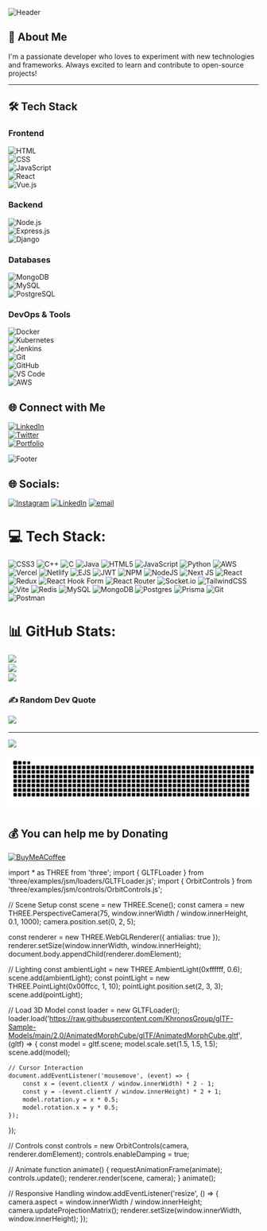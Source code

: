 ![Header](https://capsule-render.vercel.app/api?type=waving&color=gradient&height=200&section=header&text=Hello%20Devs!%20I'm%20a%20Versatile%20Developer!&fontSize=30&fontColor=fff&animation=fadeIn&fontAlignY=40)

## 🚀 About Me
I'm a passionate developer who loves to experiment with new technologies and frameworks. Always excited to learn and contribute to open-source projects!

---

## 🛠 Tech Stack

### **Frontend**  
![HTML](https://img.shields.io/badge/-HTML5-E34F26?style=for-the-badge&logo=html5&logoColor=white)  
![CSS](https://img.shields.io/badge/-CSS3-1572B6?style=for-the-badge&logo=css3)  
![JavaScript](https://img.shields.io/badge/-JavaScript-F7DF1E?style=for-the-badge&logo=javascript&logoColor=black)  
![React](https://img.shields.io/badge/-React-61DAFB?style=for-the-badge&logo=react&logoColor=black)  
![Vue.js](https://img.shields.io/badge/-Vue.js-4FC08D?style=for-the-badge&logo=vue.js&logoColor=white)  

### **Backend**  
![Node.js](https://img.shields.io/badge/-Node.js-339933?style=for-the-badge&logo=node.js&logoColor=white)  
![Express.js](https://img.shields.io/badge/-Express.js-000000?style=for-the-badge&logo=express&logoColor=white)  
![Django](https://img.shields.io/badge/-Django-092E20?style=for-the-badge&logo=django&logoColor=white)  

### **Databases**  
![MongoDB](https://img.shields.io/badge/-MongoDB-47A248?style=for-the-badge&logo=mongodb&logoColor=white)  
![MySQL](https://img.shields.io/badge/-MySQL-4479A1?style=for-the-badge&logo=mysql&logoColor=white)  
![PostgreSQL](https://img.shields.io/badge/-PostgreSQL-336791?style=for-the-badge&logo=postgresql&logoColor=white)  

### **DevOps & Tools**  
![Docker](https://img.shields.io/badge/-Docker-2496ED?style=for-the-badge&logo=docker&logoColor=white)  
![Kubernetes](https://img.shields.io/badge/-Kubernetes-326CE5?style=for-the-badge&logo=kubernetes&logoColor=white)  
![Jenkins](https://img.shields.io/badge/-Jenkins-D24939?style=for-the-badge&logo=jenkins&logoColor=white)  
![Git](https://img.shields.io/badge/-Git-F05032?style=for-the-badge&logo=git&logoColor=white)  
![GitHub](https://img.shields.io/badge/-GitHub-181717?style=for-the-badge&logo=github&logoColor=white)  
![VS Code](https://img.shields.io/badge/-VS_Code-007ACC?style=for-the-badge&logo=visual-studio-code&logoColor=white)  
![AWS](https://img.shields.io/badge/-AWS-FF9900?style=for-the-badge&logo=amazon-aws&logoColor=white)  

## 🌐 Connect with Me
[![LinkedIn](https://img.shields.io/badge/-LinkedIn-0077B5?style=for-the-badge&logo=linkedin&logoColor=white)](https://www.linkedin.com/in/your-profile/)  
[![Twitter](https://img.shields.io/badge/-Twitter-1DA1F2?style=for-the-badge&logo=twitter&logoColor=white)](https://twitter.com/your-profile)  
[![Portfolio](https://img.shields.io/badge/-Portfolio-000000?style=for-the-badge&logo=react&logoColor=white)](https://your-portfolio.com)  

![Footer](https://capsule-render.vercel.app/api?type=waving&color=gradient&height=150&section=footer)

## 🌐 Socials:
[![Instagram](https://img.shields.io/badge/Instagram-%23E4405F.svg?logo=Instagram&logoColor=white)](https://instagram.com/btw_its_essei) [![LinkedIn](https://img.shields.io/badge/LinkedIn-%230077B5.svg?logo=linkedin&logoColor=white)](www.linkedin.com/in/ritikryadav96) [![email](https://img.shields.io/badge/Email-D14836?logo=gmail&logoColor=white)](mailto:ritikroshanyadav9696@gmail.com) 

# 💻 Tech Stack:
![CSS3](https://img.shields.io/badge/css3-%231572B6.svg?style=for-the-badge&logo=css3&logoColor=white) ![C++](https://img.shields.io/badge/c++-%2300599C.svg?style=for-the-badge&logo=c%2B%2B&logoColor=white) ![C](https://img.shields.io/badge/c-%2300599C.svg?style=for-the-badge&logo=c&logoColor=white) ![Java](https://img.shields.io/badge/java-%23ED8B00.svg?style=for-the-badge&logo=openjdk&logoColor=white) ![HTML5](https://img.shields.io/badge/html5-%23E34F26.svg?style=for-the-badge&logo=html5&logoColor=white) ![JavaScript](https://img.shields.io/badge/javascript-%23323330.svg?style=for-the-badge&logo=javascript&logoColor=%23F7DF1E) ![Python](https://img.shields.io/badge/python-3670A0?style=for-the-badge&logo=python&logoColor=ffdd54) ![AWS](https://img.shields.io/badge/AWS-%23FF9900.svg?style=for-the-badge&logo=amazon-aws&logoColor=white) ![Vercel](https://img.shields.io/badge/vercel-%23000000.svg?style=for-the-badge&logo=vercel&logoColor=white) ![Netlify](https://img.shields.io/badge/netlify-%23000000.svg?style=for-the-badge&logo=netlify&logoColor=#00C7B7) ![EJS](https://img.shields.io/badge/ejs-%23B4CA65.svg?style=for-the-badge&logo=ejs&logoColor=black) ![JWT](https://img.shields.io/badge/JWT-black?style=for-the-badge&logo=JSON%20web%20tokens) ![NPM](https://img.shields.io/badge/NPM-%23CB3837.svg?style=for-the-badge&logo=npm&logoColor=white) ![NodeJS](https://img.shields.io/badge/node.js-6DA55F?style=for-the-badge&logo=node.js&logoColor=white) ![Next JS](https://img.shields.io/badge/Next-black?style=for-the-badge&logo=next.js&logoColor=white) ![React](https://img.shields.io/badge/react-%2320232a.svg?style=for-the-badge&logo=react&logoColor=%2361DAFB) ![Redux](https://img.shields.io/badge/redux-%23593d88.svg?style=for-the-badge&logo=redux&logoColor=white) ![React Hook Form](https://img.shields.io/badge/React%20Hook%20Form-%23EC5990.svg?style=for-the-badge&logo=reacthookform&logoColor=white) ![React Router](https://img.shields.io/badge/React_Router-CA4245?style=for-the-badge&logo=react-router&logoColor=white) ![Socket.io](https://img.shields.io/badge/Socket.io-black?style=for-the-badge&logo=socket.io&badgeColor=010101) ![TailwindCSS](https://img.shields.io/badge/tailwindcss-%2338B2AC.svg?style=for-the-badge&logo=tailwind-css&logoColor=white) ![Vite](https://img.shields.io/badge/vite-%23646CFF.svg?style=for-the-badge&logo=vite&logoColor=white) ![Redis](https://img.shields.io/badge/redis-%23DD0031.svg?style=for-the-badge&logo=redis&logoColor=white) ![MySQL](https://img.shields.io/badge/mysql-4479A1.svg?style=for-the-badge&logo=mysql&logoColor=white) ![MongoDB](https://img.shields.io/badge/MongoDB-%234ea94b.svg?style=for-the-badge&logo=mongodb&logoColor=white) ![Postgres](https://img.shields.io/badge/postgres-%23316192.svg?style=for-the-badge&logo=postgresql&logoColor=white) ![Prisma](https://img.shields.io/badge/Prisma-3982CE?style=for-the-badge&logo=Prisma&logoColor=white) ![Git](https://img.shields.io/badge/git-%23F05033.svg?style=for-the-badge&logo=git&logoColor=white) ![Postman](https://img.shields.io/badge/Postman-FF6C37?style=for-the-badge&logo=postman&logoColor=white)

# 📊 GitHub Stats:
![](https://github-readme-stats.vercel.app/api?username=ritik-bit-by-bit&theme=dark&hide_border=false&include_all_commits=true&count_private=false)<br/>
![](https://github-readme-streak-stats.herokuapp.com/?user=ritik-bit-by-bit&theme=dark&hide_border=false)<br/>
![](https://github-readme-stats.vercel.app/api/top-langs/?username=ritik-bit-by-bit&theme=dark&hide_border=false&include_all_commits=true&count_private=false&layout=compact)

### ✍️ Random Dev Quote
![](https://quotes-github-readme.vercel.app/api?type=horizontal&theme=radical)

---
[![](https://visitcount.itsvg.in/api?id=ritik-bit-by-bit&icon=0&color=3)](https://visitcount.itsvg.in)

<picture>
  <source media="(prefers-color-scheme: dark)" srcset="https://raw.githubusercontent.com/ritik-bit-by-bit/ritik-bit-by-bit/output/github-snake-dark.svg" />
  <source media="(prefers-color-scheme: light)" srcset="https://raw.githubusercontent.com/ritik-bit-by-bit/ritik-bit-by-bit/output/github-snake.svg" />
  <img alt="github-snake" src="https://raw.githubusercontent.com/ritik-bit-by-bit/ritik-bit-by-bit/output/github-snake.svg" />
</picture>

## 💰 You can help me by Donating
[![BuyMeACoffee](https://img.shields.io/badge/Buy%20Me%20a%20Coffee-ffdd00?style=for-the-badge&logo=buy-me-a-coffee&logoColor=black)](https://buymeacoffee.com/9696588474@paytm) 

<!-- Proudly created with GPRM ( https://gprm.itsvg.in ) -->
import * as THREE from 'three';
import { GLTFLoader } from 'three/examples/jsm/loaders/GLTFLoader.js';
import { OrbitControls } from 'three/examples/jsm/controls/OrbitControls.js';

// Scene Setup
const scene = new THREE.Scene();
const camera = new THREE.PerspectiveCamera(75, window.innerWidth / window.innerHeight, 0.1, 1000);
camera.position.set(0, 2, 5);

const renderer = new THREE.WebGLRenderer({ antialias: true });
renderer.setSize(window.innerWidth, window.innerHeight);
document.body.appendChild(renderer.domElement);

// Lighting
const ambientLight = new THREE.AmbientLight(0xffffff, 0.6);
scene.add(ambientLight);
const pointLight = new THREE.PointLight(0x00ffcc, 1, 10);
pointLight.position.set(2, 3, 3);
scene.add(pointLight);

// Load 3D Model
const loader = new GLTFLoader();
loader.load('https://raw.githubusercontent.com/KhronosGroup/glTF-Sample-Models/main/2.0/AnimatedMorphCube/glTF/AnimatedMorphCube.gltf', (gltf) => {
    const model = gltf.scene;
    model.scale.set(1.5, 1.5, 1.5);
    scene.add(model);

    // Cursor Interaction
    document.addEventListener('mousemove', (event) => {
        const x = (event.clientX / window.innerWidth) * 2 - 1;
        const y = -(event.clientY / window.innerHeight) * 2 + 1;
        model.rotation.y = x * 0.5;
        model.rotation.x = y * 0.5;
    });
});

// Controls
const controls = new OrbitControls(camera, renderer.domElement);
controls.enableDamping = true;

// Animate
function animate() {
    requestAnimationFrame(animate);
    controls.update();
    renderer.render(scene, camera);
}
animate();

// Responsive Handling
window.addEventListener('resize', () => {
    camera.aspect = window.innerWidth / window.innerHeight;
    camera.updateProjectionMatrix();
    renderer.setSize(window.innerWidth, window.innerHeight);
});

